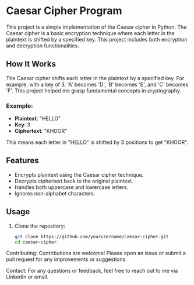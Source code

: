 # Caesar Cipher Program

This project is a simple implementation of the Caesar cipher in Python. The Caesar cipher is a basic encryption technique where each letter in the plaintext is shifted by a specified key. This project includes both encryption and decryption functionalities.

## How It Works

The Caesar cipher shifts each letter in the plaintext by a specified key. For example, with a key of 3, 'A' becomes 'D', 'B' becomes 'E', and 'C' becomes 'F'. This project helped me grasp fundamental concepts in cryptography.

### Example:

- **Plaintext**: "HELLO"
- **Key**: 3
- **Ciphertext**: "KHOOR"

This means each letter in "HELLO" is shifted by 3 positions to get "KHOOR".

## Features

- Encrypts plaintext using the Caesar cipher technique.
- Decrypts ciphertext back to the original plaintext.
- Handles both uppercase and lowercase letters.
- Ignores non-alphabet characters.

## Usage

1. Clone the repository:
   ```bash
   git clone https://github.com/yourusername/caesar-cipher.git
   cd caesar-cipher
Contributing:
Contributions are welcome! Please open an issue or submit a pull request for any improvements or suggestions.

Contact:
For any questions or feedback, feel free to reach out to me via LinkedIn or email.

